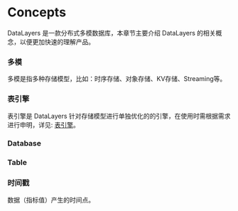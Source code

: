 # Concepts
DataLayers 是一款分布式多模数据库，本章节主要介绍 DataLayers 的相关概念，以便更加快速的理解产品。

### 多模
多模是指多种存储模型，比如：时序存储、对象存储、KV存储、Streaming等。

### 表引擎
表引擎是 DataLayers 针对存储模型进行单独优化的的引擎，在使用时需根据需求进行申明，详见: [表引擎](../sql-reference/table-engine.md)。

### Database

### Table

### 时间戳
数据（指标值）产⽣的时间点。


